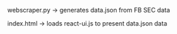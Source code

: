 webscraper.py -> generates data.json from FB SEC data


index.html -> loads react-ui.js to present data.json data
